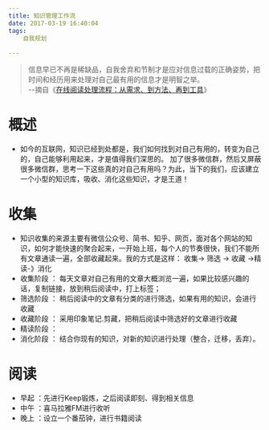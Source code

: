 ```yaml
---
title: 知识管理工作流
date: 2017-03-19 16:40:04
tags:
	自我规划
       
---
```




> 信息早已不再是稀缺品，自我舍弃和节制才是应对信息过载的正确姿势，把时间和经历用来处理对自己最有用的信息才是明智之举。                    
>  --摘自《[在线阅读处理流程：从需求、到方法、再到工具][1]》

# 概述

 - 如今的互联网，知识已经到处都是，我们如何找到对自己有用的，转变为自己的，自己能够利用起来，才是值得我们深思的。 加了很多微信群，然后又屏蔽很多微信群，思考一下这些真的对自己有用吗？为此，当下的我们，应该建立一个小型的知识库，吸收、消化这些知识，才是王道！

# 收集

 - 知识收集的来源主要有微信公众号、简书、知乎、网页，面对各个网站的知识，如何才能快速的聚合起来，一开始上班，每个人的节奏很快，我们不能所有文章通读一遍，全部收藏起来。我的方式是这样： 收集-> 筛选 -> 收藏 ->精读-》消化
 - 收集阶段 ： 每天文章对自己有用的文章大概浏览一遍，如果比较感兴趣的话，复制链接，放到稍后阅读中，打上标签；
 - 筛选阶段 ： 稍后阅读中的文章有分类的进行筛选，如果有用的知识，会进行收藏
 - 收藏阶段 ： 采用印象笔记.剪藏，把稍后阅读中筛选好的文章进行收藏
 - 精读阶段 ：
 - 消化阶段 ： 结合你现有的知识，对新的知识进行处理（整合，迁移，丢弃）。

# 阅读

 - 早起 ：先进行Keep锻炼，之后阅读即刻、得到相关信息
 - 中午 ：喜马拉雅FM进行收听
 - 晚上 ：设立一个番茄钟，进行书籍阅读

  [1]: https://sspai.com/post/36795
